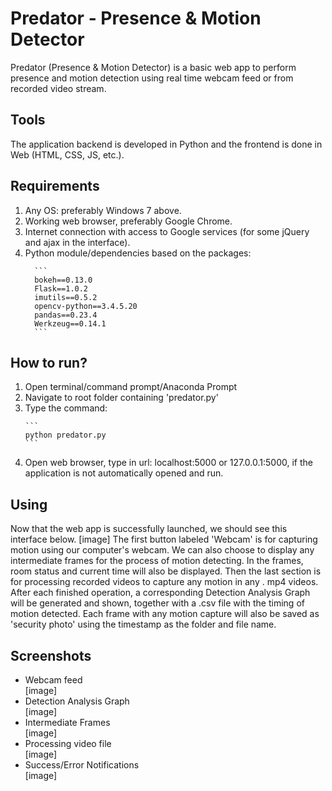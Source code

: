 # Predator - Presence & Motion Detector
Predator (Presence &amp; Motion Detector) is a basic web app to perform presence and motion detection using real time webcam feed or from recorded video stream.

<h2>Tools</h2>
The application backend is developed in Python and the frontend is done in Web (HTML, CSS, JS, etc.).

<h2>Requirements</h2>
<ol>
  <li>Any OS: preferably Windows 7 above.</li>
  <li>Working web browser, preferably Google Chrome.</li>
  <li>Internet connection with access to Google services (for some jQuery and ajax in the interface).</li>
  <li>Python module/dependencies based on the packages:</li>
 
      ```
      bokeh==0.13.0
      Flask==1.0.2
      imutils==0.5.2
      opencv-python==3.4.5.20
      pandas==0.23.4
      Werkzeug==0.14.1
      ```
      
 </ol>
 <h2>How to run?</h2>
 <ol>
  <li>Open terminal/command prompt/Anaconda Prompt</li>
  <li>Navigate to root folder containing 'predator.py'</li>
  <li>Type the command:</li>
  
    ```
    python predator.py
    ```
  <li>Open web browser, type in url: localhost:5000 or 127.0.0.1:5000, if the application is not automatically opened and run.</li>
</ol>

<h2>Using</h2>
Now that the web app is successfully launched, we should see this interface below.
[image]
The first button labeled 'Webcam' is for capturing motion using our computer's webcam. We can also choose to display
any intermediate frames for the process of motion detecting. In the frames, room status and current time will also be displayed.
Then the last section is for processing recorded videos to capture any motion in any . mp4 videos. After each finished operation,
a corresponding Detection Analysis Graph will be generated and shown, together with a .csv file with the timing of motion detected.
Each frame with any motion capture will also be saved as 'security photo' using the timestamp as the folder and file name.
<h2>Screenshots</h2>
<ul>
  <li>Webcam feed</li>
  [image]
  <li>Detection Analysis Graph</li>
  [image]
  <li>Intermediate Frames</li>
  [image]
  <li>Processing video file</li>
  [image]
  <li>Success/Error Notifications</li>
  [image]
</ul>
  
